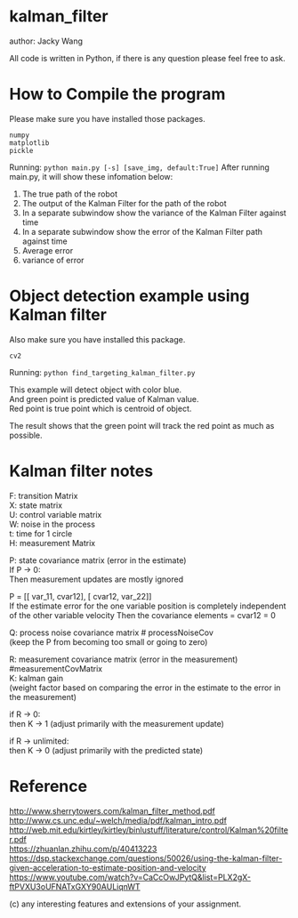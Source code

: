 # kalman_filter

author: Jacky Wang

All code is written in Python, if there is any question please feel free to ask.

# How to Compile the program

Please make sure you have installed those packages.
```
numpy
matplotlib
pickle
```

Running:
``
python main.py [-s] [save_img, default:True]
``
After running main.py, it will show these infomation below:  
1. The true path of the robot  
2. The output of the Kalman Filter for the path of the robot  
3. In a separate subwindow show the variance of the Kalman Filter against time  
4. In a separate subwindow show the error of the Kalman Filter path against time  
5. Average error  
6. variance of error  

# Object detection example using Kalman filter
Also make sure you have installed this package.
```
cv2
```
Running:
``
python find_targeting_kalman_filter.py
``

This example will detect object with color blue.  
And green point is predicted value of Kalman value.  
Red point is true point which is centroid of object.

The result shows that the green point will track the red point as much as possible.  

# Kalman filter notes

F: transition Matrix  
X: state matrix  
U: control variable matrix  
W: noise in the process  
t: time for 1 circle  
H: measurement Matrix  

P: state covariance matrix (error in the estimate)  
If P -> 0:  
Then measurement updates are mostly ignored

P = [[ var_11, cvar12],
     [ cvar12, var_22]]  
If the estimate error for the one variable position is completely independent of the other variable velocity
Then the covariance elements = cvar12 = 0

Q: process noise covariance matrix  # processNoiseCov  
(keep the P from becoming too small or going to zero)

R: measurement covariance matrix (error in the measurement) #measurementCovMatrix  
K: kalman gain   
(weight factor based on comparing the error in the estimate to the error in the measurement)

if R -> 0:  
	then K -> 1 (adjust primarily with the measurement update)

if R -> unlimited:  
	then K -> 0 (adjust primarily with the predicted state)

# Reference
http://www.sherrytowers.com/kalman_filter_method.pdf  
http://www.cs.unc.edu/~welch/media/pdf/kalman_intro.pdf  
http://web.mit.edu/kirtley/kirtley/binlustuff/literature/control/Kalman%20filter.pdf  
https://zhuanlan.zhihu.com/p/40413223  
https://dsp.stackexchange.com/questions/50026/using-the-kalman-filter-given-acceleration-to-estimate-position-and-velocity  
https://www.youtube.com/watch?v=CaCcOwJPytQ&list=PLX2gX-ftPVXU3oUFNATxGXY90AULiqnWT  


(c) any interesting features and extensions of your assignment.

    

